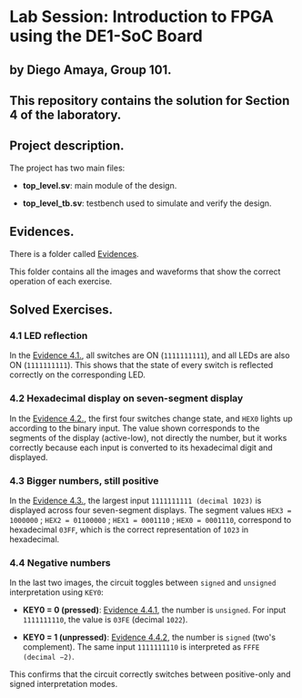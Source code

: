 # Lab Session: Introduction to FPGA using the DE1-SoC Board


## by Diego Amaya, Group 101.

## This repository contains the solution for Section 4 of the laboratory.

## Project description.

The project has two main files:

- **top_level.sv**: main module of the design.

- **top_level_tb.sv**: testbench used to simulate and verify the design.

## Evidences.

There is a folder called [Evidences](https://github.com/Aeae21/IS614/tree/main/labs/01-fpga/Evidences).

This folder contains all the images and waveforms that show the correct operation of each exercise.

## Solved Exercises.

### 4.1 LED reflection

In the [Evidence 4.1.](https://github.com/Aeae21/IS614/blob/main/labs/01-fpga/Evidences/4.1%20LED%20reflection.png), all switches are ON (`1111111111`), and all LEDs are also ON (`1111111111`). This shows that the state of every switch is reflected correctly on the corresponding LED.

### 4.2 Hexadecimal display on seven-segment display

In the [Evidence 4.2.](https://github.com/Aeae21/IS614/blob/main/labs/01-fpga/Evidences/4.2%20Hexadecimal%20display%20on%20seven-segment%20display.png), the first four switches change state, and `HEX0` lights up according to the binary input. The value shown corresponds to the segments of the display (active-low), not directly the number, but it works correctly because each input is converted to its hexadecimal digit and displayed.

### 4.3 Bigger numbers, still positive

In the [Evidence 4.3.](https://github.com/Aeae21/IS614/blob/main/labs/01-fpga/Evidences/4.3%20Bigger%20numbers%2C%20still%20positive.png), the largest input `1111111111 (decimal 1023)` is displayed across four seven-segment displays. The segment values `HEX3 = 1000000` ; `HEX2 = 01100000` ; `HEX1 = 0001110` ; `HEX0 = 0001110`, correspond to hexadecimal `03FF`, which is the correct representation of `1023` in hexadecimal.

### 4.4 Negative numbers

In the last two images, the circuit toggles between `signed` and `unsigned` interpretation using `KEY0`:

- **KEY0 = 0 (pressed)**: [Evidence 4.4.1](https://github.com/Aeae21/IS614/blob/main/labs/01-fpga/Evidences/4.4%20Negative%20numbers%20(Button%20pressed%200).png), the number is `unsigned`. For input `1111111110`, the value is `03FE` (decimal `1022`).

- **KEY0 = 1 (unpressed)**: [Evidence 4.4.2](https://github.com/Aeae21/IS614/blob/main/labs/01-fpga/Evidences/4.4%20Negative%20numbers%20(Button%20unpressed%201).png), the number is `signed` (two's complement). The same input `1111111110` is interpreted as `FFFE (decimal −2)`.

This confirms that the circuit correctly switches between positive-only and signed interpretation modes.
